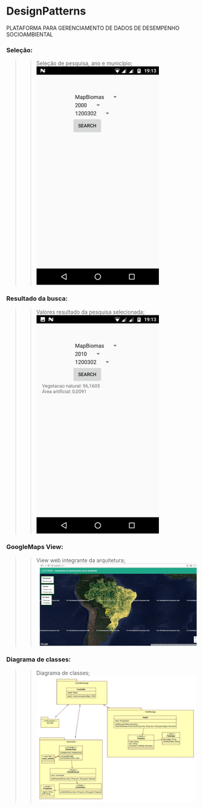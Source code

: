 # DesignPatterns

PLATAFORMA PARA GERENCIAMENTO DE DADOS DE DESEMPENHO SOCIOAMBIENTAL

###  **Seleção:**
>> Seleção de pesquisa, ano e município;
![selection](https://github.com/VictorAndreoti/DesignPatterns/blob/master/selection.jpg) 


###  **Resultado da busca:**
>> Valores resultado da pesquisa selecionada;
![result](https://github.com/VictorAndreoti/DesignPatterns/blob/master/result.jpg)                       


###  **GoogleMaps View:**
>> View web integrante da arquitetura;
![map](https://github.com/VictorAndreoti/DesignPatterns/blob/master/map.jpg)

###  **Diagrama de classes:**
>> Diagrama de classes;
![diagram](https://github.com/VictorAndreoti/DesignPatterns/blob/master/padroes_de_projeto.jpg)


